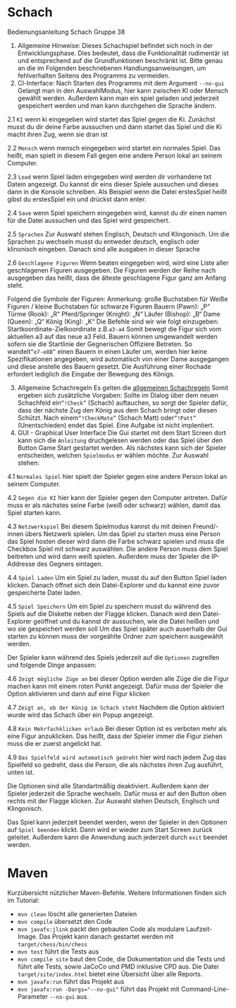 # Schach

Bedienungsanleitung Schach Gruppe 38 

1.	Allgemeine Hinweise:
Dieses Schachspiel befindet sich noch in der Entwicklungsphase.
Dies bedeutet, dass die Funktionalität rudimentär ist und entsprechend auf die Grundfunktionen beschränkt ist.
Bitte genau an die im Folgenden beschriebenen Handlungsanweisungen, um fehlverhalten Seitens des Programms zu vermeiden.
2.	Cl-Interface: Nach Starten des Programms mit dem Argument `--no-gui`
Gelangt man in den AuswahlModus, hier kann zwischen KI oder Mensch gewählt werden. Außerdem kann man ein spiel geladen und jederzeit gespeichert werden und man 
kann durchgehen die Sprache ändern.

  2.1 `KI`
  wenn ki eingegeben wird startet das Spiel gegen die Ki. Zunächst musst du dir deine Farbe aussuchen und dann startet das Spiel und die Ki macht ihren Zug, wenn sie dran ist

  2.2 `Mensch`
  wenn mensch eingegeben wird startet ein normales Spiel. Das heißt, man spielt in diesem Fall gegen eine andere Person lokal an seinem Computer.

  2.3 `Load`
  wenn Spiel laden eingegeben wird werden dir vorhandene txt Datein angezeigt. Du kannst dir eins dieser Spiele aussuchen und dieses dann in die Konsole
  schreiben. Als Beispiel wenn die Datei erstesSpiel heißt gibst du erstesSpiel ein und drückst dann enter.

  2.4 `Save`
  wenn Spiel speichern eingegeben wird, kannst du dir einen namen für die Datei aussuchen und das Spiel wird gespeichert.

  2.5 `Sprachen`
  Zur Auswahl stehen Englisch, Deutsch und Klingonisch. Um die Sprachen zu wechseln musst du entweder deutsch, englisch oder klinonisch eingeben. Danach sind
  alle ausgaben in dieser Sprache

  2.6 `Geschlagene Figuren`
  Wenn beaten eingegeben wird, wird eine Liste aller geschlagenen Figuren ausgegeben. Die Figuren werden der Reihe nach ausgegeben das heißt, dass die älteste
  geschlagene Figur ganz am Anfang steht.

Folgend die Symbole der Figuren: 
Anmerkung: große Buchstaben für Weiße Figuren / kleine Buchstaben für schwarze Figuren
Bauern		(Pawn):		„P“
Türme		(Rook):		„R“ 
Pferd/Springer	(Knight): 	„N“
Läufer		(Bishop):	„B“
Dame		(Queen):	„Q“
König		(King):		„K“
Die Befehle sind wir wie folgt einzugeben: Startkoordinate-Zielkoordinate
z.B.`a3-a4` 
Somit bewegt die Figur sich vom aktuellen a3 auf das neue a3 Feld.
Bauern können umgewandelt werden sofern sie die Startlinie der Gegnerischen Offiziere Betreten. So wandelt`”e7-e8B”` einen Bauern in einen Läufer um, werden hier keine Spezifikationen angegeben, wird automatisch von einer Dame ausgegangen und diese anstelle des Bauern gesetzt.
Die Ausführung einer Rochade erfordert lediglich die Eingabe der Bewegung des Königs. 

3.	Allgemeine Schachregeln 
Es gelten die 
[allgemeinen Schachregeln](https://www.schachbund.de/files/dsb/srk/2019/FIDE-Regeln-2018-Final-DEU.pdf) 
Somit ergeben sich zusätzliche Vorgaben: Sollte im Dialog über dem neuen Schachfeld ein`”!Check”` (Schach) auftauchen, so sorgt der Spieler dafür, dass der nächste Zug den König aus dem Schach bringt oder diesen Schützt. Nach einem`”!CheckMate”` (Schach Matt) oder`”!Patt”` (Unentschieden) endet das Spiel.
Eine Aufgabe ist nicht implentiert.
4.	GUI - Graphical User Interface
Die Gui startet mit dem Start Screen dort kann sich die `Anleitung` druchgelesen werden oder das Spiel über den Button Game Start gestartet werden. Als nächstes kann sich der Spieler entscheiden, welchen `Spielmodus` er wählen möchte. Zur Auswahl stehen:

  4.1 `Normales Spiel`
  hier spielt der Spieler gegen eine andere Person lokal an seinem Computer. 

  4.2 `Gegen die KI` 
  hier kann der Spieler gegen den Computer antreten. Dafür muss er als nächstes seine Farbe (weiß oder schwarz) wählen, damit das Spiel starten kann.

  4.3 `Netzwerkspiel`
  Bei diesem Spielmodus kannst du mit deinen Freund/-innen übers Netzwerk spielen. Um das Spiel zu starten muss eine Person das Spiel hosten dieser wird dann
  die Farbe schwarz spielen und muss die Checkbox Spiel mit schwarz auswählen. Die andere Person muss dem Spiel beitreten und wird dann weiß spielen. Außerdem
  muss der Spieler die IP-Addresse des Gegners eintagen.
  
  4.4 `Spiel Laden`
  Um ein Spiel zu laden, musst du auf den Button Spiel laden klicken. Danach öffnet sich dein Datei-Explorer und du kannst eine zuvor gespeicherte Datei laden.

  4.5 `Spiel Speichern`
  Um ein Spiel zu speichern musst du während des Spiels auf die Diskette neben der Flagge klicken. Danach wird dein Datei-Explorer geöffnet und du kannst dir 
  aussuchen, wie die Datei heißen und wo sie gespeichert werden soll Um das Spiel später auch auserhalb der Gui starten zu können muss der vorgeählte Ordner zum
  speichern ausgewählt werden.

Der Spieler kann während des Spiels jederzeit auf die `Optionen` zugreifen und folgende Dinge anpassen:

  4.6 `Zeigt mögliche Züge an`
  bei dieser Option werden alle Züge die die Figur machen kann mit einem roten Punkt angezeigt. Dafür muss der Spieler die Option aktivieren und dann auf eine   Figur klicken

  4.7 `Zeigt an, ob der König im Schach steht`
  Nachdem die Option aktiviert wurde wird das Schach über ein Popup angezeigt. 
  
  4.8 `Kein Mehrfachklicken erlaub`
  Bei dieser Option ist es verboten mehr als eine Figur anzuklicken. Das heißt, dass der Spieler immer die Figur ziehen muss die er zuerst angelickt hat.

  4.9 `Das Spielfeld wird automatisch gedreht`
  hier wird nach jedem Zug das Spielfeld so gedreht, dass die Person, die als nächstes ihren Zug ausführt, unten ist.

Die Optionen sind alle Standartmäßig deaktiviert. Außerdem kann der Spieler jederzeit die Sprache wechseln. Dafür muss er auf den Button oben rechts mit der Flagge klicken. Zur Auswahl stehen Deutsch, Englisch und Klingonisch.

Das Spiel kann jederzeit beendet werden, wenn der Spieler in den Optionen auf `Spiel beenden` klickt. Dann wird er wieder zum Start Screen zurück geleitet. Außerdem kann die Anwendung auch jederzeit durch `exit` beendet werden. 


# Maven

Kurzübersicht nützlicher Maven-Befehle. Weitere Informationen finden sich im Tutorial:

* `mvn clean` löscht alle generierten Dateien
* `mvn compile` übersetzt den Code
* `mvn javafx:jlink` packt den gebauten Code als modulare Laufzeit-Image. Das Projekt kann danach gestartet werden mit `target/chess/bin/chess`
* `mvn test` führt die Tests aus
* `mvn compile site` baut den Code, die Dokumentation und die Tests und führt alle Tests, sowie JaCoCo und PMD inklusive CPD aus. Die Datei `target/site/index.html` bietet eine Übersicht über alle Reports.
* `mvn javafx:run` führt das Projekt aus
* `mvn javafx:run -Dargs="--no-gui"` führt das Projekt mit Command-Line-Parameter `--no-gui` aus.
